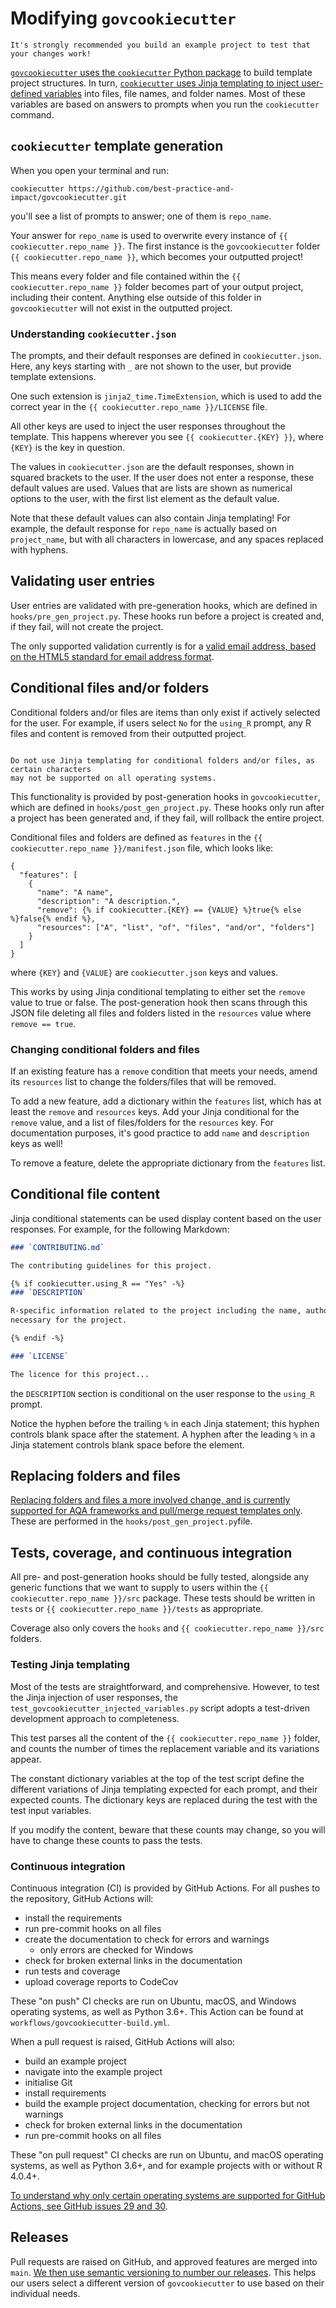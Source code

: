 # Modifying `govcookiecutter`

```{warning}
It's strongly recommended you build an example project to test that your changes work!
```

[`govcookiecutter` uses the `cookiecutter` Python package][cookiecutter] to build
template project structures. In turn, [`cookiecutter` uses Jinja templating to inject
user-defined variables][jinja] into files, file names, and folder names. Most of these
variables are based on answers to prompts when you run the `cookiecutter` command.

## `cookiecutter` template generation

When you open your terminal and run:

```shell
cookiecutter https://github.com/best-practice-and-impact/govcookiecutter.git
```

you'll see a list of prompts to answer; one of them is `repo_name`.

Your answer for `repo_name` is used to overwrite every instance of
`{{ cookiecutter.repo_name }}`. The first instance is the `govcookiecutter` folder
`{{ cookiecutter.repo_name }}`, which becomes your outputted project!

This means every folder and file contained within the `{{ cookiecutter.repo_name }}`
folder becomes part of your output project, including their content. Anything else
outside of this folder in `govcookiecutter` will not exist in the outputted project.

### Understanding `cookiecutter.json`

The prompts, and their default responses are defined in `cookiecutter.json`. Here, any
keys starting with `_` are not shown to the user, but provide template extensions.

One such extension is `jinja2_time.TimeExtension`, which is used to add the correct
year in the `{{ cookiecutter.repo_name }}/LICENSE` file.

All other keys are used to inject the user responses throughout the template. This
happens wherever you see `{{ cookiecutter.{KEY} }}`, where `{KEY}` is the key in
question.

The values in `cookiecutter.json` are the default responses, shown in squared brackets
to the user. If the user does not enter a response, these default values are used.
Values that are lists are shown as numerical options to the user, with the first list
element as the default value.

Note that these default values can also contain Jinja templating! For example, the
default response for `repo_name` is actually based on `project_name`, but with all
characters in lowercase, and any spaces replaced with hyphens.

## Validating user entries

User entries are validated with pre-generation hooks, which are defined in
`hooks/pre_gen_project.py`. These hooks run before a project is created and, if they
fail, will not create the project.

The only supported validation currently is for a [valid email address, based on the
HTML5 standard for email address format][html5-email-format].

## Conditional files and/or folders

Conditional folders and/or files are items than only exist if actively selected for the
user. For example, if users select `No` for the `using_R` prompt, any R files and
content is removed from their outputted project.

```{note} Folder and file names with Jinja templating

Do not use Jinja templating for conditional folders and/or files, as certain characters
may not be supported on all operating systems.

```

This functionality is provided by post-generation hooks in `govcookiecutter`, which are
defined in `hooks/post_gen_project.py`. These hooks only run after a project has been
generated and, if they fail, will rollback the entire project.

Conditional files and folders are defined as `features` in the
`{{ cookiecutter.repo_name }}/manifest.json` file, which looks like:

```
{
  "features": [
    {
      "name": "A name",
      "description": "A description.",
      "remove": {% if cookiecutter.{KEY} == {VALUE} %}true{% else %}false{% endif %},
      "resources": ["A", "list", "of", "files", "and/or", "folders"]
    }
  ]
}
```

where `{KEY}` and `{VALUE}` are `cookiecutter.json` keys and values.

This works by using Jinja conditional templating to either set the `remove` value to
true or false. The post-generation hook then scans through this JSON file deleting all
files and folders listed in the `resources` value where `remove == true`.

### Changing conditional folders and files

If an existing feature has a `remove` condition that meets your needs, amend its
`resources` list to change the folders/files that will be removed.

To add a new feature, add a dictionary within the `features` list, which has at least
the `remove` and `resources` keys. Add your Jinja conditional for the `remove` value,
and a list of files/folders for the `resources` key. For documentation purposes, it's
good practice to add `name` and `description` keys as well!

To remove a feature, delete the appropriate dictionary from the `features` list.

## Conditional file content

Jinja conditional statements can be used display content based on the user responses.
For example, for the following Markdown:

```markdown
### `CONTRIBUTING.md`

The contributing guidelines for this project.

{% if cookiecutter.using_R == "Yes" -%}
### `DESCRIPTION`

R-specific information related to the project including the name, authors and packages
necessary for the project.

{% endif -%}

### `LICENSE`

The licence for this project...
```

the `DESCRIPTION` section is conditional on the user response to the `using_R` prompt.

Notice the hyphen before the trailing `%` in each Jinja statement; this hyphen controls
blank space after the statement. A hyphen after the leading `%` in a Jinja statement
controls blank space before the element.

## Replacing folders and files

[Replacing folders and files a more involved change, and is currently supported for
AQA frameworks and pull/merge request templates only][docs-organisational-frameworks].
These are performed in the `hooks/post_gen_project.py`file.

## Tests, coverage, and continuous integration

All pre- and post-generation hooks should be fully tested, alongside any generic
functions that we want to supply to users within the `{{ cookiecutter.repo_name }}/src`
package. These tests should be written in `tests` or
`{{ cookiecutter.repo_name }}/tests` as appropriate.

Coverage also only covers the `hooks` and `{{ cookiecutter.repo_name }}/src` folders.

### Testing Jinja templating

Most of the tests are straightforward, and comprehensive. However, to test the Jinja
injection of user responses, the `test_govcookiecutter_injected_variables.py` script
adopts a test-driven development approach to completeness.

This test parses all the content of the `{{ cookiecutter.repo_name }}` folder, and
counts the number of times the replacement variable and its variations appear.

The constant dictionary variables at the top of the test script define the different
variations of Jinja templating expected for each prompt, and their expected counts.
The dictionary keys are replaced during the test with the test input variables.

If you modify the content, beware that these counts may change, so you will have to
change these counts to pass the tests.

### Continuous integration

Continuous integration (CI) is provided by GitHub Actions. For all pushes to the
repository, GitHub Actions will:

- install the requirements
- run pre-commit hooks on all files
- create the documentation to check for errors and warnings
  - only errors are checked for Windows
- check for broken external links in the documentation
- run tests and coverage
- upload coverage reports to CodeCov

These "on push" CI checks are run on Ubuntu, macOS, and Windows operating systems, as
well as Python 3.6+. This Action can be found at `workflows/govcookiecutter-build.yml`.

When a pull request is raised, GitHub Actions will also:

- build an example project
- navigate into the example project
- initialise Git
- install requirements
- build the example project documentation, checking for errors but not warnings
- check for broken external links in the documentation
- run pre-commit hooks on all files

These "on pull request" CI checks are run on Ubuntu, and macOS operating systems, as
well as Python 3.6+, and for example projects with or without R 4.0.4+.

[To understand why only certain operating systems are supported for GitHub Actions,
see GitHub issues 29 and 30][github-issues].

## Releases

Pull requests are raised on GitHub, and approved features are merged into `main`. [We
then use semantic versioning to number our releases][semver]. This helps our users
select a different version of `govcookiecutter` to use based on their individual needs.

[cookiecutter]: https://cookiecutter.readthedocs.io
[docs-organisational-frameworks]: ../%7B%7B%20cookiecutter.repo_name%20%7D%7D/.govcookiecutter/organisational_frameworks/README.md
[github-issues]: https://github.com/best-practice-and-impact/govcookiecutter/issues
[html5-email-format]: https://html.spec.whatwg.org/multipage/input.html#valid-e-mail-address
[jinja]: https://jinja.palletsprojects.com
[semver]: https://semver.org/
